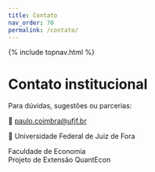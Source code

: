 ```yaml
---
title: Contato
nav_order: 70
permalink: /contato/
---
```

{% include topnav.html %}

# Contato institucional

Para dúvidas, sugestões ou parcerias:

📧 [paulo.coimbra@ufjf.br](mailto:paulo.coimbra@ufjf.br)

📍 Universidade Federal de Juiz de Fora 

Faculdade de Economia  
Projeto de Extensão QuantEcon
